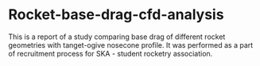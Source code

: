 # Rocket-base-drag-cfd-analysis
This is a report of a study comparing base drag of different rocket geometries with tanget-ogive nosecone profile. It was performed as a part of recruitment process for SKA - student rocketry association.
